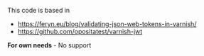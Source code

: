  
This code is based in 
* https://feryn.eu/blog/validating-json-web-tokens-in-varnish/
* https://github.com/opositatest/varnish-jwt

**For own needs** - No support